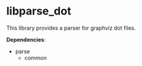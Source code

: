 # libparse_dot

This library provides a parser for graphviz dot files.

**Dependencies**:

 - parse
   - common
